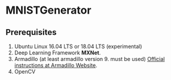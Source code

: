 <!-- (c) https://github.com/MontiCore/monticore -->
# MNISTGenerator


## Prerequisites
1. Ubuntu Linux 16.04 LTS or 18.04 LTS (experimental)
3. Deep Learning Framework **MXNet**.
4. Armadillo (at least armadillo version 9. must be used) [Official instructions at Armadillo Website](http://arma.sourceforge.net/download.html).
4. OpenCV 
